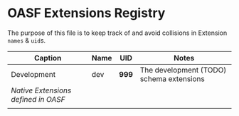 # OASF Extensions Registry

The purpose of this file is to keep track of and avoid collisions in Extension `names` & `uid`s.

| Caption                             | Name | UID     | Notes                                    |
| ----------------------------------- | ---- | ------- | ---------------------------------------- |
| Development                         | dev  | **999** | The development (TODO) schema extensions |
| _Native Extensions defined in OASF_ |
|                                     |      |         |                                          |
